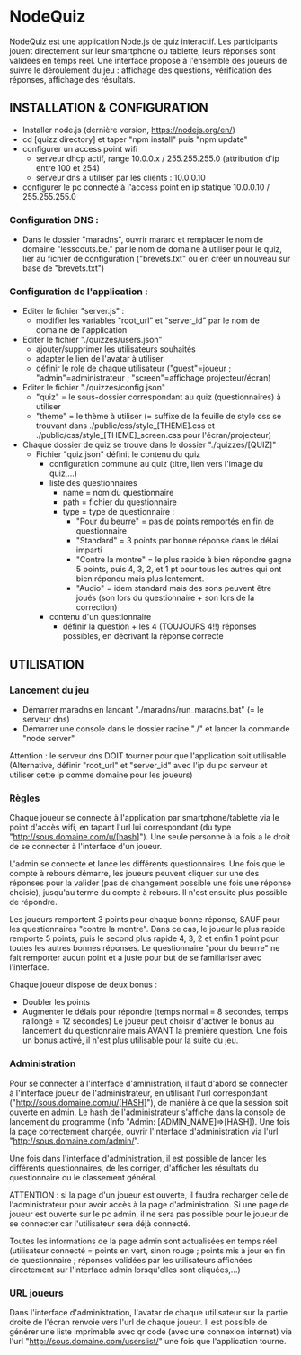 # NodeQuiz

NodeQuiz est une application Node.js de quiz interactif. Les participants jouent directement sur leur smartphone ou tablette, leurs réponses sont validées en temps réel. Une interface propose à l'ensemble des joueurs de suivre le déroulement du jeu : affichage des questions, vérification des réponses, affichage des résultats.

## INSTALLATION & CONFIGURATION

- Installer node.js (dernière version, https://nodejs.org/en/)
- cd [quizz directory] et taper "npm install" puis "npm update"
- configurer un access point wifi
	* serveur dhcp actif, range 10.0.0.x / 255.255.255.0 (attribution d'ip entre 100 et 254)
	* serveur dns à utiliser par les clients : 10.0.0.10
- configurer le pc connecté à l'access point en ip statique 10.0.0.10 / 255.255.255.0

### Configuration DNS :

- Dans le dossier "maradns", ouvrir mararc et remplacer le nom de domaine "lesscouts.be." par le nom de domaine à utiliser pour le quiz, lier au fichier de configuration ("brevets.txt" ou en créer un nouveau sur base de "brevets.txt")

### Configuration de l'application :

- Editer le fichier "server.js" :
	* modifier les variables "root_url" et "server_id" par le nom de domaine de l'application
- Editer le fichier "./quizzes/users.json"
	* ajouter/supprimer les utilisateurs souhaités
	* adapter le lien de l'avatar à utiliser
	* définir le role de chaque utilisateur ("guest"=joueur ; "admin"=administrateur ; "screen"=affichage projecteur/écran)
- Editer le fichier "./quizzes/config.json"
	* "quiz" = le sous-dossier correspondant au quiz (questionnaires) à utiliser
	* "theme" = le thème à utiliser (= suffixe de la feuille de style css se trouvant dans ./public/css/style_[THEME].css et ./public/css/style_[THEME]_screen.css pour l'écran/projecteur)
- Chaque dossier de quiz se trouve dans le dossier "./quizzes/[QUIZ]"
	* Fichier "quiz.json" définit le contenu du quiz
		* configuration commune au quiz (titre, lien vers l'image du quiz,...)
		* liste des questionnaires
			- name = nom du questionnaire
			- path = fichier du questionnaire
			- type = type de questionnaire :
				* "Pour du beurre" = pas de points remportés en fin de questionnaire
				* "Standard" = 3 points par bonne réponse dans le délai imparti
				* "Contre la montre" = le plus rapide à bien répondre gagne 5 points, puis 4, 3, 2, et 1 pt pour tous les autres qui ont bien répondu mais plus lentement. 
				* "Audio" = idem standard mais des sons peuvent être joués (son lors du questionnaire + son lors de la correction)
		* contenu d'un questionnaire
			- définir la question + les 4 (TOUJOURS 4!!) réponses possibles, en décrivant la réponse correcte


## UTILISATION

### Lancement du jeu

- Démarrer maradns en lancant "./maradns/run_maradns.bat" (= le serveur dns)
- Démarrer une console dans le dossier racine "./" et lancer la commande "node server"

Attention : le serveur dns DOIT tourner pour que l'application soit utilisable
(Alternative, définir "root_url" et "server_id" avec l'ip du pc serveur et utiliser cette ip comme domaine pour les joueurs)

### Règles

Chaque joueur se connecte à l'application par smartphone/tablette via le point d'accès wifi, en tapant l'url lui correspondant (du type "http://sous.domaine.com/u/[hash]"). Une seule personne à la fois a le droit de se connecter à l'interface d'un joueur.

L'admin se connecte et lance les différents questionnaires. Une fois que le compte à rebours démarre, les joueurs peuvent cliquer sur une des réponses pour la valider (pas de changement possible une fois une réponse choisie), jusqu'au terme du compte à rebours. Il n'est ensuite plus possible de répondre.

Les joueurs remportent 3 points pour chaque bonne réponse, SAUF pour les questionnaires "contre la montre". Dans ce cas, le joueur le plus rapide remporte 5 points, puis le second plus rapide 4, 3, 2 et enfin 1 point pour toutes les autres bonnes réponses. Le questionnaire "pour du beurre" ne fait remporter aucun point et a juste pour but de se familiariser avec l'interface.

Chaque joueur dispose de deux bonus :
- Doubler les points
- Augmenter le délais pour répondre (temps normal = 8 secondes, temps rallongé = 12 secondes)
Le joueur peut choisir d'activer le bonus au lancement du questionnaire mais AVANT la première question.
Une fois un bonus activé, il n'est plus utilisable pour la suite du jeu.

### Administration

Pour se connecter à l'interface d'aministration, il faut d'abord se connecter à l'interface joueur de l'administrateur, en utilisant l'url correspondant ("http://sous.domaine.com/u/[HASH]"), de manière à ce que la session soit ouverte en admin. Le hash de l'administrateur s'affiche dans la console de lancement du programme (Info "Admin:    [ADMIN_NAME]=>[HASH]). Une fois la page correctement chargée, ouvrir l'interface d'administration via l'url "http://sous.domaine.com/admin/".

Une fois dans l'interface d'administration, il est possible de lancer les différents questionnaires, de les corriger, d'afficher les résultats du questionnaire ou le classement général.

ATTENTION : si la page d'un joueur est ouverte, il faudra recharger celle de l'administrateur pour avoir accès à la page d'administration. Si une page de joueur est ouverte sur le pc admin, il ne sera pas possible pour le joueur de se connecter car l'utilisateur sera déjà connecté.

Toutes les informations de la page admin sont actualisées en temps réel (utilisateur connecté = points en vert, sinon rouge ; points mis à jour en fin de questionnaire ; réponses validées par les utilisateurs affichées directement sur l'interface admin lorsqu'elles sont cliquées,...)

### URL joueurs

Dans l'interface d'administration, l'avatar de chaque utilisateur sur la partie droite de l'écran renvoie vers l'url de chaque joueur. Il est possible de générer une liste imprimable avec qr code (avec une connexion internet) via l'url "http://sous.domaine.com/userslist/" une fois que l'application tourne.